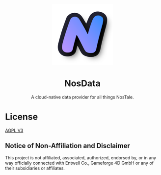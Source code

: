 <div align="center"><img src="./.github/logo.png" width="200px" />

# NosData

A cloud-native data provider for all things NosTale.

</div>

# License

[AGPL V3](/LICENSE)

## Notice of Non-Affiliation and Disclaimer

This project is not affiliated, associated, authorized, endorsed by, or in any way officially connected with Entwell Co., Gameforge 4D GmbH or any of their subsidiaries or affiliates.
